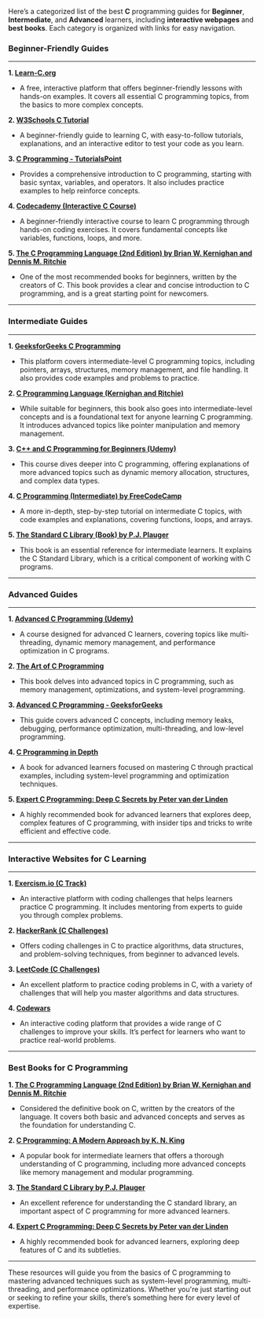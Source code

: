 Here’s a categorized list of the best **C** programming guides for **Beginner**, **Intermediate**, and **Advanced** learners, including **interactive webpages** and **best books**. Each category is organized with links for easy navigation.

### **Beginner-Friendly Guides**
---
**1. [Learn-C.org](https://www.learn-c.org/)**
   - A free, interactive platform that offers beginner-friendly lessons with hands-on examples. It covers all essential C programming topics, from the basics to more complex concepts.

**2. [W3Schools C Tutorial](https://www.w3schools.com/c/)**
   - A beginner-friendly guide to learning C, with easy-to-follow tutorials, explanations, and an interactive editor to test your code as you learn.

**3. [C Programming - TutorialsPoint](https://www.tutorialspoint.com/cprogramming/index.htm)**
   - Provides a comprehensive introduction to C programming, starting with basic syntax, variables, and operators. It also includes practice examples to help reinforce concepts.

**4. [Codecademy (Interactive C Course)](https://www.codecademy.com/learn/learn-c)**
   - A beginner-friendly interactive course to learn C programming through hands-on coding exercises. It covers fundamental concepts like variables, functions, loops, and more.

**5. [The C Programming Language (2nd Edition) by Brian W. Kernighan and Dennis M. Ritchie](https://www.amazon.com/C-Programming-Language-2nd/dp/0131103628)**
   - One of the most recommended books for beginners, written by the creators of C. This book provides a clear and concise introduction to C programming, and is a great starting point for newcomers.

---

### **Intermediate Guides**
---
**1. [GeeksforGeeks C Programming](https://www.geeksforgeeks.org/c-programming-language/)**
   - This platform covers intermediate-level C programming topics, including pointers, arrays, structures, memory management, and file handling. It also provides code examples and problems to practice.

**2. [C Programming Language (Kernighan and Ritchie)](https://www.amazon.com/C-Programming-Language-2nd/dp/0131103628)**
   - While suitable for beginners, this book also goes into intermediate-level concepts and is a foundational text for anyone learning C programming. It introduces advanced topics like pointer manipulation and memory management.

**3. [C++ and C Programming for Beginners (Udemy)](https://www.udemy.com/course/cplusplus-and-c-programming-for-beginners/)**
   - This course dives deeper into C programming, offering explanations of more advanced topics such as dynamic memory allocation, structures, and complex data types.

**4. [C Programming (Intermediate) by FreeCodeCamp](https://www.freecodecamp.org/news/c-programming/)**
   - A more in-depth, step-by-step tutorial on intermediate C topics, with code examples and explanations, covering functions, loops, and arrays.

**5. [The Standard C Library (Book) by P.J. Plauger](https://www.amazon.com/Standard-C-Library-2nd/dp/0131315099)**
   - This book is an essential reference for intermediate learners. It explains the C Standard Library, which is a critical component of working with C programs.

---

### **Advanced Guides**
---
**1. [Advanced C Programming (Udemy)](https://www.udemy.com/course/advanced-c-programming/)**
   - A course designed for advanced C learners, covering topics like multi-threading, dynamic memory management, and performance optimization in C programs.

**2. [The Art of C Programming](https://www.amazon.com/Art-Programming-Addison-Wesley-Professional/dp/0201700996)**
   - This book delves into advanced topics in C programming, such as memory management, optimizations, and system-level programming.

**3. [Advanced C Programming - GeeksforGeeks](https://www.geeksforgeeks.org/advanced-c-programming/)**
   - This guide covers advanced C concepts, including memory leaks, debugging, performance optimization, multi-threading, and low-level programming.

**4. [C Programming in Depth](https://www.amazon.com/C-Programming-Depth-Professional-Programming/dp/0201775926)**
   - A book for advanced learners focused on mastering C through practical examples, including system-level programming and optimization techniques.

**5. [Expert C Programming: Deep C Secrets by Peter van der Linden](https://www.amazon.com/Expert-Programming-Deep-Secrets-2nd/dp/0131774298)**
   - A highly recommended book for advanced learners that explores deep, complex features of C programming, with insider tips and tricks to write efficient and effective code.

---

### **Interactive Websites for C Learning**
---
**1. [Exercism.io (C Track)](https://exercism.io/tracks/c)**
   - An interactive platform with coding challenges that helps learners practice C programming. It includes mentoring from experts to guide you through complex problems.

**2. [HackerRank (C Challenges)](https://www.hackerrank.com/domains/tutorials/10-days-of-c)**
   - Offers coding challenges in C to practice algorithms, data structures, and problem-solving techniques, from beginner to advanced levels.

**3. [LeetCode (C Challenges)](https://leetcode.com/problemset/all/?language=C)**
   - An excellent platform to practice coding problems in C, with a variety of challenges that will help you master algorithms and data structures.

**4. [Codewars](https://www.codewars.com/)**
   - An interactive coding platform that provides a wide range of C challenges to improve your skills. It’s perfect for learners who want to practice real-world problems.

---

### **Best Books for C Programming**
**1. [The C Programming Language (2nd Edition) by Brian W. Kernighan and Dennis M. Ritchie](https://www.amazon.com/C-Programming-Language-2nd/dp/0131103628)**
   - Considered the definitive book on C, written by the creators of the language. It covers both basic and advanced concepts and serves as the foundation for understanding C.

**2. [C Programming: A Modern Approach by K. N. King](https://www.amazon.com/C-Programming-Modern-Approach-2nd/dp/0393979504)**
   - A popular book for intermediate learners that offers a thorough understanding of C programming, including more advanced concepts like memory management and modular programming.

**3. [The Standard C Library by P.J. Plauger](https://www.amazon.com/Standard-C-Library-2nd/dp/0131315099)**
   - An excellent reference for understanding the C standard library, an important aspect of C programming for more advanced learners.

**4. [Expert C Programming: Deep C Secrets by Peter van der Linden](https://www.amazon.com/Expert-Programming-Deep-Secrets-2nd/dp/0131774298)**
   - A highly recommended book for advanced learners, exploring deep features of C and its subtleties.

---

These resources will guide you from the basics of C programming to mastering advanced techniques such as system-level programming, multi-threading, and performance optimizations. Whether you're just starting out or seeking to refine your skills, there’s something here for every level of expertise.